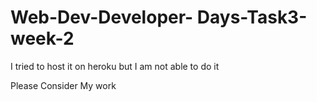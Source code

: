 # Web-Dev-Developer- Days-Task3-week-2

<p>I tried to host it on heroku but I am not able to do it </p>
<p>Please Consider My work<p>
